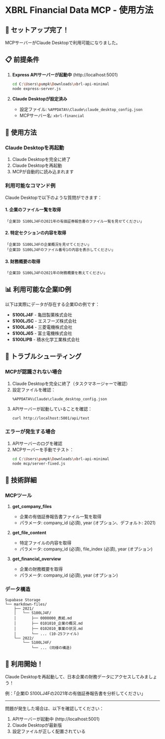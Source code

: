 # XBRL Financial Data MCP - 使用方法

## 🚀 セットアップ完了！

MCPサーバーがClaude Desktopで利用可能になりました。

## 📋 前提条件

1. **Express APIサーバーが起動中** (http://localhost:5001)
   ```bash
   cd C:\Users\pumpk\Downloads\xbrl-api-minimal
   node express-server.js
   ```

2. **Claude Desktopが設定済み**
   - 設定ファイル: `%APPDATA%\Claude\claude_desktop_config.json`
   - MCPサーバー名: `xbrl-financial`

## 🎯 使用方法

### Claude Desktopを再起動

1. Claude Desktopを完全に終了
2. Claude Desktopを再起動
3. MCPが自動的に読み込まれます

### 利用可能なコマンド例

Claude Desktopで以下のような質問ができます：

#### 1. 企業のファイル一覧を取得
```
「企業ID S100LJ4Fの2021年の有価証券報告書のファイル一覧を見せてください」
```

#### 2. 特定セクションの内容を取得
```
「企業ID S100LJ4Fの企業概況を見せてください」
「企業ID S100LJ4Fのファイル番号1の内容を表示してください」
```

#### 3. 財務概要の取得
```
「企業ID S100LJ4Fの2021年の財務概要を教えてください」
```

## 📊 利用可能な企業ID例

以下は実際にデータが存在する企業IDの例です：

- **S100LJ4F** - 亀田製菓株式会社
- **S100LJ5C** - エスフーズ株式会社  
- **S100LJ64** - 三菱電機株式会社
- **S100LJ65** - 富士電機株式会社
- **S100LIPB** - 積水化学工業株式会社

## 🔧 トラブルシューティング

### MCPが認識されない場合

1. Claude Desktopを完全に終了（タスクマネージャーで確認）
2. 設定ファイルを確認：
   ```
   %APPDATA%\Claude\claude_desktop_config.json
   ```
3. APIサーバーが起動していることを確認：
   ```bash
   curl http://localhost:5001/api/test
   ```

### エラーが発生する場合

1. APIサーバーのログを確認
2. MCPサーバーを手動でテスト：
   ```bash
   cd C:\Users\pumpk\Downloads\xbrl-api-minimal
   node mcp/server-fixed.js
   ```

## 📝 技術詳細

### MCPツール

1. **get_company_files**
   - 企業の有価証券報告書ファイル一覧を取得
   - パラメータ: company_id (必須), year (オプション、デフォルト: 2021)

2. **get_file_content**
   - 特定ファイルの内容を取得
   - パラメータ: company_id (必須), file_index (必須), year (オプション)

3. **get_financial_overview**
   - 企業の財務概要を取得
   - パラメータ: company_id (必須), year (オプション)

### データ構造

```
Supabase Storage
└── markdown-files/
    ├── 2021/
    │   └── S100LJ4F/
    │       ├── 0000000_表紙.md
    │       ├── 0101010_企業の概況.md
    │       ├── 0102010_事業の状況.md
    │       └── ... (10-25ファイル)
    └── 2022/
        └── S100LJ4F/
            └── ... (同様の構造)
```

## 🎉 利用開始！

Claude Desktopを再起動して、日本企業の財務データにアクセスしてみましょう！

例：「企業ID S100LJ4Fの2021年の有価証券報告書を分析してください」

---

問題が発生した場合は、以下を確認してください：
1. APIサーバーが起動中 (http://localhost:5001)
2. Claude Desktopが最新版
3. 設定ファイルが正しく配置されている